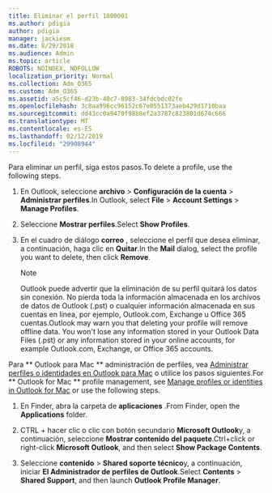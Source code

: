 ```yaml
---
title: Eliminar el perfil 1800001
ms.author: pdigia
author: pdigia
manager: jackiesm
ms.date: 8/29/2018
ms.audience: Admin
ms.topic: article
ROBOTS: NOINDEX, NOFOLLOW
localization_priority: Normal
ms.collection: Adm_O365
ms.custom: Adm_O365
ms.assetid: a5c5cf46-d23b-40c7-8983-34fdcbdc02fe
ms.openlocfilehash: 3c8aa996cc96152c67e0551373aeb429d1710baa
ms.sourcegitcommit: dd43cc0a9470f98b8ef2a3787c823801d674c666
ms.translationtype: MT
ms.contentlocale: es-ES
ms.lasthandoff: 02/12/2019
ms.locfileid: "29908944"
---
```

<span data-ttu-id="1049f-102">Para eliminar un perfil, siga estos pasos.</span><span class="sxs-lookup"><span data-stu-id="1049f-102">To delete a profile, use the following steps.</span></span>
  
1. <span data-ttu-id="1049f-103">En Outlook, seleccione **archivo** \> **Configuración de la cuenta** \> **Administrar perfiles**.</span><span class="sxs-lookup"><span data-stu-id="1049f-103">In Outlook, select **File** \> **Account Settings** \> **Manage Profiles**.</span></span>
    
2. <span data-ttu-id="1049f-104">Seleccione **Mostrar perfiles**.</span><span class="sxs-lookup"><span data-stu-id="1049f-104">Select **Show Profiles**.</span></span>
    
3. <span data-ttu-id="1049f-105">En el cuadro de diálogo **correo** , seleccione el perfil que desea eliminar, a continuación, haga clic en **Quitar**.</span><span class="sxs-lookup"><span data-stu-id="1049f-105">In the **Mail** dialog, select the profile you want to delete, then click **Remove**.</span></span>
    
    > [!NOTE]
    > <span data-ttu-id="1049f-p101">Outlook puede advertir que la eliminación de su perfil quitará los datos sin conexión. No pierda toda la información almacenada en los archivos de datos de Outlook (.pst) o cualquier información almacenada en sus cuentas en línea, por ejemplo, Outlook.com, Exchange u Office 365 cuentas.</span><span class="sxs-lookup"><span data-stu-id="1049f-p101">Outlook may warn you that deleting your profile will remove offline data. You won't lose any information stored in your Outlook Data Files (.pst) or any information stored in your online accounts, for example Outlook.com, Exchange, or Office 365 accounts.</span></span> 
  
<span data-ttu-id="1049f-108">Para \*\* Outlook para Mac \*\* administración de perfiles, vea [Administrar perfiles o identidades en Outlook para Mac](https://support.office.com/article/fed2a955-74df-4a24-bef6-78a426958c4c.aspx) o utilice los pasos siguientes.</span><span class="sxs-lookup"><span data-stu-id="1049f-108">For \*\* Outlook for Mac \*\* profile management, see [Manage profiles or identities in Outlook for Mac](https://support.office.com/article/fed2a955-74df-4a24-bef6-78a426958c4c.aspx) or use the following steps.</span></span> 
  
1. <span data-ttu-id="1049f-109">En Finder, abra la carpeta de **aplicaciones** .</span><span class="sxs-lookup"><span data-stu-id="1049f-109">From Finder, open the **Applications** folder.</span></span> 
    
2. <span data-ttu-id="1049f-110">CTRL + hacer clic o clic con botón secundario **Microsoft Outlook**y, a continuación, seleccione **Mostrar contenido del paquete**.</span><span class="sxs-lookup"><span data-stu-id="1049f-110">Ctrl+click or right-click **Microsoft Outlook**, and then select **Show Package Contents**.</span></span>
    
3. <span data-ttu-id="1049f-111">Seleccione **contenido** \> **Shared soporte técnico**y, a continuación, iniciar **El Administrador de perfiles de Outlook**.</span><span class="sxs-lookup"><span data-stu-id="1049f-111">Select **Contents** \> **Shared Support**, and then launch **Outlook Profile Manager**.</span></span>
    

